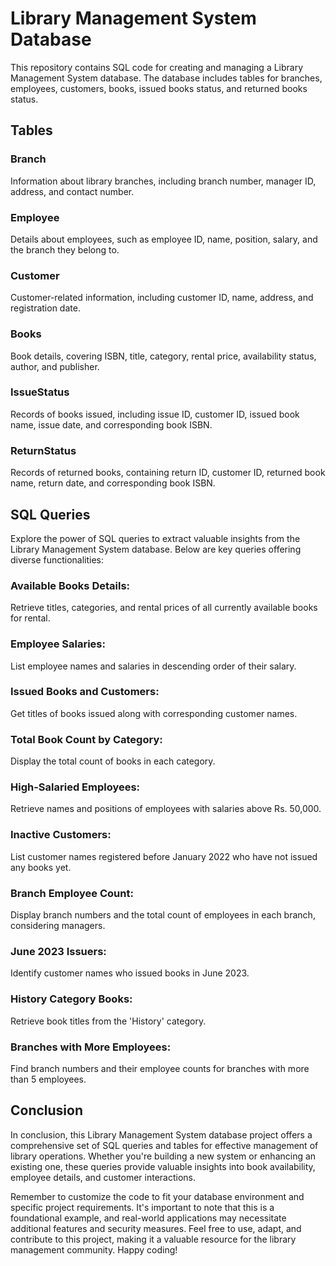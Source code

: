 # Library Management System Database
This repository contains SQL code for creating and managing a Library Management System database. The database includes tables for branches, employees, customers, books, issued books status, and returned books status.

## Tables
### Branch
Information about library branches, including branch number, manager ID, address, and contact number.
### Employee
Details about employees, such as employee ID, name, position, salary, and the branch they belong to.
### Customer
Customer-related information, including customer ID, name, address, and registration date.
### Books
Book details, covering ISBN, title, category, rental price, availability status, author, and publisher.
### IssueStatus
Records of books issued, including issue ID, customer ID, issued book name, issue date, and corresponding book ISBN.
### ReturnStatus
Records of returned books, containing return ID, customer ID, returned book name, return date, and corresponding book ISBN.

## SQL Queries
Explore the power of SQL queries to extract valuable insights from the Library Management System database. Below are key queries offering diverse functionalities:
### Available Books Details:
Retrieve titles, categories, and rental prices of all currently available books for rental.
### Employee Salaries:
List employee names and salaries in descending order of their salary.
### Issued Books and Customers:
Get titles of books issued along with corresponding customer names.
### Total Book Count by Category:
Display the total count of books in each category.
### High-Salaried Employees:
Retrieve names and positions of employees with salaries above Rs. 50,000.
### Inactive Customers:
List customer names registered before January 2022 who have not issued any books yet.
### Branch Employee Count:
Display branch numbers and the total count of employees in each branch, considering managers.
### June 2023 Issuers:
Identify customer names who issued books in June 2023.
### History Category Books:
Retrieve book titles from the 'History' category.
### Branches with More Employees:
Find branch numbers and their employee counts for branches with more than 5 employees.
## Conclusion
In conclusion, this Library Management System database project offers a comprehensive set of SQL queries and tables for effective management of library operations. Whether you're building a new system or enhancing an existing one, these queries provide valuable insights into book availability, employee details, and customer interactions. 

Remember to customize the code to fit your database environment and specific project requirements. It's important to note that this is a foundational example, and real-world applications may necessitate additional features and security measures. Feel free to use, adapt, and contribute to this project, making it a valuable resource for the library management community. Happy coding!
